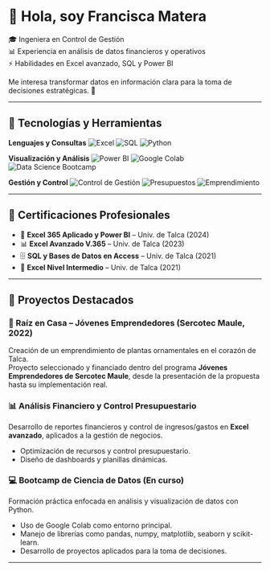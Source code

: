 # 👋 Hola, soy Francisca Matera

🎓 Ingeniera en Control de Gestión  
📊 Experiencia en análisis de datos financieros y operativos  
⚡ Habilidades en Excel avanzado, SQL y Power BI  

Me interesa transformar datos en información clara para la toma de decisiones estratégicas. 🚀
____________________________________________

## 🚀 Tecnologías y Herramientas

**Lenguajes y Consultas**
![Excel](https://img.shields.io/badge/Excel-217346?style=for-the-badge&logo=microsoft-excel&logoColor=white)
![SQL](https://img.shields.io/badge/SQL-336791?style=for-the-badge&logo=postgresql&logoColor=white)
![Python](https://img.shields.io/badge/Python-3776AB?style=for-the-badge&logo=python&logoColor=white)

**Visualización y Análisis**
![Power BI](https://img.shields.io/badge/Power%20BI-F2C811?style=for-the-badge&logo=powerbi&logoColor=black)
![Google Colab](https://img.shields.io/badge/Google%20Colab-F9AB00?style=for-the-badge&logo=googlecolab&logoColor=black)
![Data Science Bootcamp](https://img.shields.io/badge/Data%20Science%20Bootcamp-FF6F00?style=for-the-badge)

**Gestión y Control**
![Control de Gestión](https://img.shields.io/badge/Control%20de%20Gestión-003366?style=for-the-badge)
![Presupuestos](https://img.shields.io/badge/Presupuestos-006699?style=for-the-badge)
![Emprendimiento](https://img.shields.io/badge/Emprendimiento-28A745?style=for-the-badge)

---

## 🏅 Certificaciones Profesionales

- 📘 **Excel 365 Aplicado y Power BI** – Univ. de Talca (2024)  
- 📊 **Excel Avanzado V.365** – Univ. de Talca (2023)  
- 🗄️ **SQL y Bases de Datos en Access** – Univ. de Talca (2021)  
- 📑 **Excel Nivel Intermedio** – Univ. de Talca (2021)

---

## 📌 Proyectos Destacados

### 🌱 Raíz en Casa – Jóvenes Emprendedores (Sercotec Maule, 2022)
Creación de un emprendimiento de plantas ornamentales en el corazón de Talca.  
Proyecto seleccionado y financiado dentro del programa **Jóvenes Emprendedores de Sercotec Maule**, desde la presentación de la propuesta hasta su implementación real.

### 📊 Análisis Financiero y Control Presupuestario
Desarrollo de reportes financieros y control de ingresos/gastos en **Excel avanzado**, aplicados a la gestión de negocios.  
- Optimización de recursos y control presupuestario.  
- Diseño de dashboards y planillas dinámicas.  

### 💻 Bootcamp de Ciencia de Datos (En curso)
Formación práctica enfocada en análisis y visualización de datos con Python.  
- Uso de Google Colab como entorno principal.  
- Manejo de librerías como pandas, numpy, matplotlib, seaborn y scikit-learn.  
- Desarrollo de proyectos aplicados para la toma de decisiones.

---

